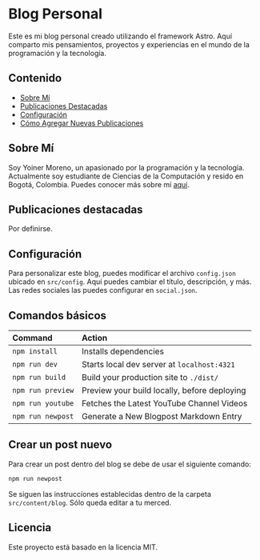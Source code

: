 # Blog Personal

Este es mi blog personal creado utilizando el framework Astro. Aquí comparto mis pensamientos, proyectos y experiencias en el mundo de la programación y la tecnología.

## Contenido

- [Sobre Mí](#sobre-m%C3%AD)
- [Publicaciones Destacadas](#publicaciones-destacadas)
- [Configuración](#configuraci%C3%B3n)
- [Cómo Agregar Nuevas Publicaciones](#c%C3%B3mo-agregar-nuevas-publicaciones)

## Sobre Mí

Soy Yoiner Moreno, un apasionado por la programación y la tecnología. Actualmente soy estudiante de Ciencias de la Computación y resido en Bogotá, Colombia. Puedes conocer más sobre mí [aquí](src\pages\about.astro).

## Publicaciones destacadas

Por definirse.

## Configuración

Para personalizar este blog, puedes modificar el archivo `config.json` ubicado en `src/config`. Aquí puedes cambiar el título, descripción, y más. Las redes sociales las puedes configurar en `social.json`.

## Comandos básicos

| Command           | Action                                       |
| :---------------- | :------------------------------------------- |
| `npm install`     | Installs dependencies                        |
| `npm run dev`     | Starts local dev server at `localhost:4321`  |
| `npm run build`   | Build your production site to `./dist/`      |
| `npm run preview` | Preview your build locally, before deploying |
| `npm run youtube` | Fetches the Latest YouTube Channel Videos    |
| `npm run newpost` | Generate a New Blogpost Markdown Entry       |

## Crear un post nuevo

Para crear un post dentro del blog se debe de usar el siguiente comando:

```scheme
npm run newpost
```

Se siguen las instrucciones establecidas dentro de la carpeta `src/content/blog`. Sólo queda editar a tu merced.

## Licencia

Este proyecto está basado en la licencia MIT.
